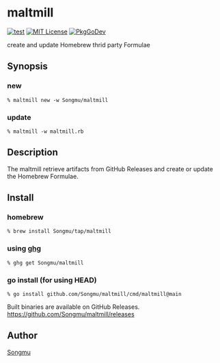 maltmill
=======

[![test](https://github.com/Songmu/maltmill/actions/workflows/test.yaml/badge.svg)][GitHub Actions]
[![MIT License](http://img.shields.io/badge/license-MIT-blue.svg?style=flat-square)][license]
[![PkgGoDev](https://pkg.go.dev/badge/github.com/Songmu/maltmill)][PkgGoDev]

[GitHub Actions]: https://github.com/Songmu/maltmill/actions/workflows/test.yaml
[license]: https://github.com/Songmu/maltmill/blob/master/LICENSE
[PkgGoDev]: https://pkg.go.dev/github.com/Songmu/maltmill

create and update Homebrew thrid party Formulae

## Synopsis

### new

```console
% maltmill new -w Songmu/maltmill
```

### update

```console
% maltmill -w maltmill.rb
```

## Description

The maltmill retrieve artifacts from GitHub Releases and create or update
the Homebrew Formulae.

## Install

### homebrew

```console
% brew install Songmu/tap/maltmill
```

### using [ghg](https://github.com/Songmu/ghg)

```console
% ghg get Songmu/maltmill
```

### go install (for using HEAD)

```console
% go install github.com/Songmu/maltmill/cmd/maltmill@main
```

Built binaries are available on GitHub Releases.
https://github.com/Songmu/maltmill/releases

## Author

[Songmu](https://github.com/Songmu)
